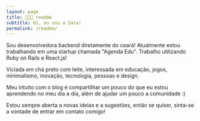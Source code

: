 ```yaml
---
layout: page
title: 👩🏼‍💻 readme
subtitle: Oi, eu sou a Sara!
permalink: /readme/
---
```


Sou desenvolvedora backend diretamente do ceará! Atualmente estou trabalhando em uma startup chamada "Agenda Edu". Trabalho utilizando Ruby on Rails e React.js!

Viciada em chá preto com leite, interessada em educação, jogos, minimalismo, inovação, tecnologia, pessoas e design.

Meu intuito com o blog é compartilhar um pouco do que eu estou aprendendo no meu dia a dia, além de ajudar um pouco a comunidade :)

Estou sempre aberta a novas ideias e a sugestões, então se quiser, sinta-se a vontade de entrar em contato comigo!
